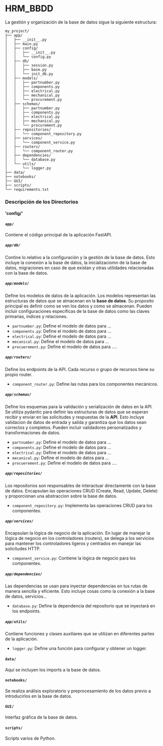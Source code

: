 # HRM_BBDD

La gestión y organización de la base de datos sigue la siguiente estructura:

```plaintext
my_project/
├── app/
│   ├── __init__.py
│   ├── main.py
│   ├── config/
│   │   ├── __init__.py
│   │   └── config.py
│   ├── db/
│   │   ├── session.py
│   │   ├── base.py
│   │   └── init_db.py
│   ├── models/
│   │   ├── partnumber.py
│   │   ├── components.py
│   │   ├── electrical.py
│   │   ├── mechanical.py
│   │   └── procurement.py
│   ├── schemas/
│   │   ├── partnumber.py
│   │   ├── components.py
│   │   ├── electrical.py
│   │   ├── mechanical.py
│   │   └── procurement.py
│   ├── repositories/
│   │   └── component_repository.py
│   ├── services/
│   │   └── component_service.py
│   ├── routers/
│   │   └── component_router.py
│   ├── dependencies/
│   │   └── database.py
│   └── utils/
│       └── logger.py
├── data/
├── notebooks/
├── GUI/
├── scripts/
└── requirements.txt
```

### Descripción de los Directorios

#### 'config/'

#### `app/`
Contiene el código principal de la aplicación FastAPI.

##### `app/db/`
Contine lo relativo a la configuración y la gestión de la base de datos. Esto incluye la conexión a la base de datos, la inicializaciomn de la base de datos, migraciones en caso de que existan y otras utilidades relacionadas con la base de datos.


##### `app/models/`
Define los modelos de datos de la aplicación. Los modelos representan las estructuras de datos que se almacenan en la **base de datos**.
Su proposito principal es definir como se ven los datos y como se almacenan.
Pueden incluir configuraciones especificas de la base de datos como las claves primarias, índices y relaciones.

- `partnumber.py`: Define el modelo de datos para ...
- `components.py`: Define el modelo de datos para ...
- `electrical.py`: Define el modelo de datos para ...
- `mecanical.py`: Define el modelo de datos para ...
- `procuerement.py`: Define el modelo de datos para ....

##### `app/routers/`
Define los endpoints de la API. Cada recurso o grupo de recursos tiene su propio router.

- `component_router.py`: Define las rutas para los componentes mecánicos.

##### `app/schemas/`
Define los esquemas para la validación y serialización de datos en la API. Se utiliza pydantic para definir las estructuras de datos que se esperan recibir y enviar en las solicitudes
y respuestas de la **API**. Esto incluye validacion de datos de entrada y salida y garantiza que los datos sean correctos y completos.
Pueden incluir validadores personalizados y transformaciones de datos.
- `partnumber.py`: Define el modelo de datos para ...
- `components.py`: Define el modelo de datos para ...
- `electrical.py`: Define el modelo de datos para ...
- `mecanical.py`: Define el modelo de datos para ...
- `procuerement.py`: Define el modelo de datos para ....

##### `app/repositories/`
Los repositorios son responsables de interactuar directamente con la base de datos. Encapsulan las operaciones CRUD (Create, Read, Update, Delete) y proporcionan una abstraccion sobre la base de datos.

- `component_repository.py`: Implementa las operaciones CRUD para los componentes.

##### `app/services/`
Encapsulan la lógica de negocio de la aplicación. En lugar de manejar la lógica de negocio en los controladores (routers), se delega a los servicios para mantener los controladores ligeros y centrados en manejar las solicitudes HTTP.

- `component_service.py`: Contiene la lógica de negocio para los componentes.

##### `app/dependencies/`
Las dependencias se usan para inyectar dependencias en tus rutas de manera sencilla y eficiente. Esto incluye cosas como la conexión a la base de datos, servicios...
- `database.py`: Define la dependencia del repositorio que se inyectará en los endpoints.


##### `app/utils/`
Contiene funciones y clases auxiliares que se utilizan en diferentes partes de la aplicación.

- `logger.py`: Define una función para configurar y obtener un logger.


#### `data/`
Aquí se incluyen los imports a la base de datos.

#### `notebooks/`
Se realiza análisis exploratorio y preprocesamiento de los datos previo a introducirlos en la base de datos.

#### `GUI/`
Interfaz gráfica de la base de datos.

#### `scripts/`
Scripts varios de Python.